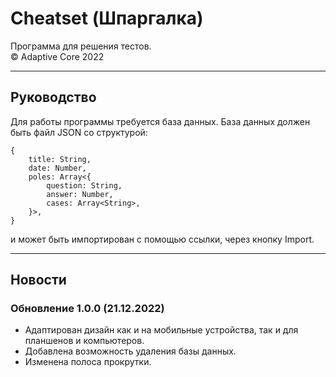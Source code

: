 # Cheatset (Шпаргалка)
Программа для решения тестов.  
© Adaptive Core 2022  
- - -
## Руководство
Для работы программы требуется база данных. База данных должен быть файл JSON со структурой:  
```lang-js
{
	title: String,
	date: Number,
	poles: Array<{
		question: String,
		answer: Number,
		cases: Array<String>,
	}>,
}
```
и может быть импортирован с помощью ссылки, через кнопку Import.
- - -
## Новости
### Обновление 1.0.0 (21.12.2022)
- Адаптирован дизайн как и на мобильные устройства, так и для планшенов и компьютеров.  
- Добавлена возможность удаления базы данных.  
- Изменена полоса прокрутки.  